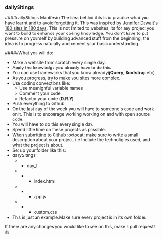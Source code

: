 ### dailySitings
####dailySitings Manifesto
The idea behind this is to practice what you have learnt and to avoid forgetting it. This was inspired by [Jennifer Dewalt's 180 sites in 180 days](http://jenniferdewalt.com/). This is not limited to websites; its for any project you want to build to enhance your coding knowledge. You don't have to put pressure on yourself by building advanced stuff from the beginning, the idea is to progress naturally and cement your basic understanding.

#####What you will do:
- Make a website from scratch every single day.
- Apply the knowledge you already have to do this.
- You can use frameworks that you know already(**jQuery, Bootstrap** etc)
- As you progress, try to make you sites more complex.
- Use coding convections like:
  - Use meanignful variable names
  - Comment your code
  - Refactor your code (**D.R.Y**)
- Push everything to Github
- On the last day of the week you will have to someone's code and work on it. This is to encourage working working on and with open source code.
- You will have to do this every single day.
- Spend little time on these projects as possible.
- When submitting to Github :octocat: make sure to write a small description about your project. i.e Include the technoligies used, and what the project is about.
- Set up your folder like this:
- dailySitings 
  -  - day_1
  - - -  index.html 
  - - - app.js  
  - - - custom.css
- This is just an example.Make sure every project is in its own folder.

If there are any changes you would like to see on this, make a pull request!:+1:
